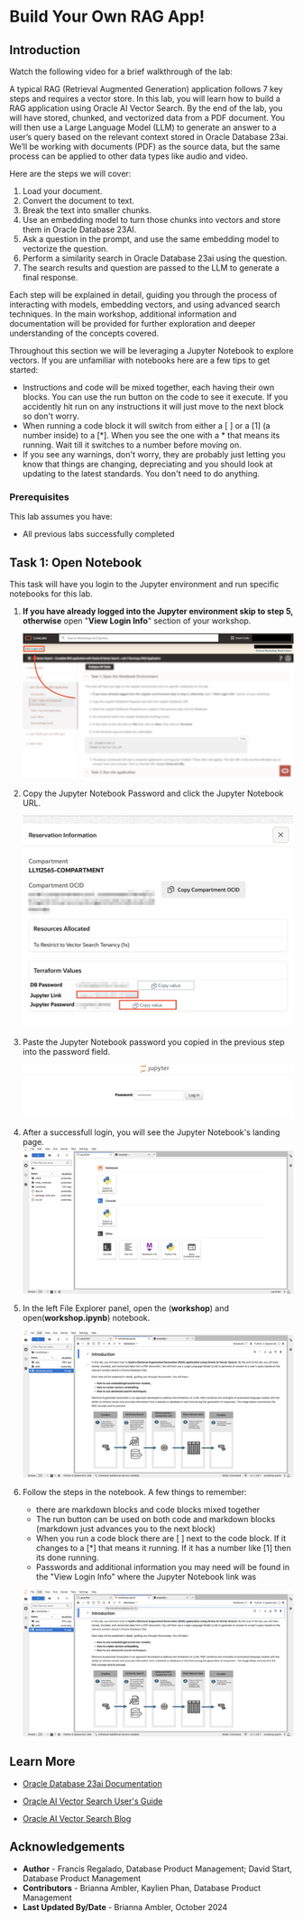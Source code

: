 # Build Your Own RAG App!   

## Introduction

Watch the following video for a brief walkthrough of the lab:

[](videohub:1_02twssdb)

A typical RAG (Retrieval Augmented Generation) application follows 7 key steps and requires a vector store. In this lab, you will learn how to build a RAG application using Oracle AI Vector Search. By the end of the lab, you will have stored, chunked, and vectorized data from a PDF document. You will then use a Large Language Model (LLM) to generate an answer to a user’s query based on the relevant context stored in Oracle Database 23ai. We’ll be working with documents (PDF) as the source data, but the same process can be applied to other data types like audio and video.

Here are the steps we will cover:

1. Load your document.
2. Convert the document to text.
3. Break the text into smaller chunks.
4. Use an embedding model to turn those chunks into vectors and store them in Oracle Database 23AI.
5. Ask a question in the prompt, and use the same embedding model to vectorize the question.
6. Perform a similarity search in Oracle Database 23ai using the question.
7. The search results and question are passed to the LLM to generate a final response.

Each step will be explained in detail, guiding you through the process of interacting with models, embedding vectors, and using advanced search techniques. In the main workshop, additional information and documentation will be provided for further exploration and deeper understanding of the concepts covered.

Throughout this section we will be leveraging a Jupyter Notebook to explore vectors. If you are unfamiliar with notebooks here are a few tips to get started:
- Instructions and code will be mixed together, each having their own blocks. You can use the run button on the code to see it execute. If you accidently hit run on any instructions it will just move to the next block so don't worry.
- When running a code block it will switch from either a [ ] or a [1] (a number inside) to a [*]. When you see the one with a * that means its running. Wait till it switches to a number before moving on.
- If you see any warnings, don't worry, they are probably just letting you know that things are changing, depreciating and you should look at updating to the latest standards. You don't need to do anything.

### **Prerequisites**
This lab assumes you have:
- All previous labs successfully completed

## Task 1: Open Notebook
This task will have you login to the Jupyter environment and run specific notebooks for this lab.

1. **If you have already logged into the Jupyter environment skip to step 5, otherwise** open "**View Login Info**" section of your workshop.

   ![View login info.](images/lab1-1-view-login-info.png)

2. Copy the Jupyter Notebook Password and click the Jupyter Notebook URL.

   ![Copy login details.](images/lab1-2-jupyter-notebook-info.png)

3. Paste the Jupyter Notebook password you copied in the previous step into the password field.

   ![Enter the password.](images/lab1-3-jupyter-login.png)
   
4. After a successfull login, you will see the Jupyter Notebook's landing page. 
   ![The Jupyter Notebook landing page.](images/lab1-4-landing-page.png)

5. In the left File Explorer panel, open the (**workshop**) and open(**workshop.ipynb**) notebook.

    ![Open the workshop's Jupyter Notebook.](images/lab2-5-open-notebook.png)

6. Follow the steps in the notebook. A few things to remember: 
    - there are markdown blocks and code blocks mixed together
    - The run button can be used on both code and markdown blocks (markdown just advances you to the next block)
    - When you run a code block there are [ ] next to the code block. If it changes to a [*] that means it running. If it has a number like [1] then its done running.
    - Passwords and additional information you may need will be found in the "View Login Info" where the Jupyter Notebook link was

    ![How to use the Jupyter Notebook.](images/lab2-6-run-notebook.png)

## Learn More

- [Oracle Database 23ai Documentation](https://docs.oracle.com/en/database/oracle/oracle-database/index.html)

- [Oracle AI Vector Search User's Guide](https://docs.oracle.com/en/database/oracle/oracle-database/23/vecse/whats-new-oracle-ai-vector-search.html)

- [Oracle AI Vector Search Blog](https://blogs.oracle.com/database/post/oracle-announces-general-availability-of-ai-vector-search-in-oracle-database-23ai)


## Acknowledgements
* **Author** - Francis Regalado, Database Product Management; David Start, Database Product Management
* **Contributors** - Brianna Ambler, Kaylien Phan, Database Product Management
* **Last Updated By/Date** - Brianna Ambler, October 2024